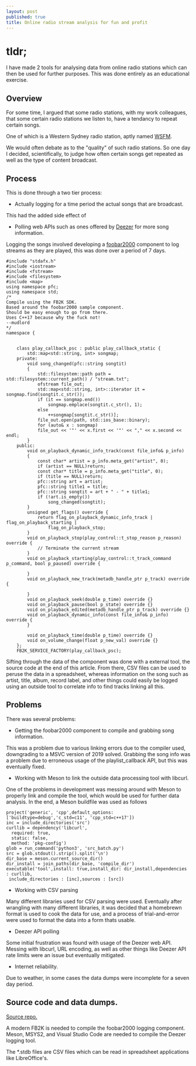 ```yaml
---
layout: post
published: true
title: Online radio stream analysis for fun and profit
---
```

# tldr;

I have made 2 tools for analysing data from online radio stations which can then be used for
further purposes. This was done entirely as an educational exercise.

## Overview

For some time, I argued that some radio stations, with my work colleagues, that some certain
radio stations we listen to, have a tendancy to repeat certain songs. 

One of which is a Western Sydney radio station, aptly named [WSFM](https://www.wsfm.com.au/).

We would often debate as to the "quality" of such radio stations. So one day I decided, scientifically,
to judge how often certain songs get repeated as well as the type of content broadcast.

## Process

This is done through a two tier process:

* Actually logging for a time period the actual songs that are broadcast.

This had the added side effect of

* Polling web APIs such as ones offered by [Deezer](https://www.deezer.com) for more song information.

Logging the songs involved developing a [foobar2000](https://www.foobar2000.org) component to log streams as they
are played, this was done over a period of 7 days.

```
#include "stdafx.h"
#include <iostream>
#include <fstream>
#include <filesystem>
#include <map>
using namespace pfc;
using namespace std;
/*
Compile using the FB2K SDK.
Based around the foobar2000 sample component.
Should be easy enough to go from there.
Uses C++17 because why the fuck not!
--mudlord
*/
namespace {
	

	class play_callback_psc : public play_callback_static {
		std::map<std::string, int> songmap;
	private:
		void song_changed(pfc::string songtit)
		{
			std::filesystem::path path = std::filesystem::current_path() / "stream.txt";
			ofstream file_out;
			std::map<std::string, int>::iterator it = songmap.find(songtit.c_str());
			if (it == songmap.end())
				songmap.emplace(songtit.c_str(), 1);
			else
				++songmap[songtit.c_str()];
			file_out.open(path, std::ios_base::binary);
			for (auto& x : songmap)
			file_out << '"' << x.first << '"' << "," << x.second << endl;
		}
	public:
		void on_playback_dynamic_info_track(const file_info& p_info)
		{
			const char* artist = p_info.meta_get("artist", 0);
			if (artist == NULL)return;
			const char* title = p_info.meta_get("title", 0);
			if (title == NULL)return;
			pfc::string art = artist;
			pfc::string title1 = title;
			pfc::string songtit = art + " - " + title1;
			if (!art.is_empty())
				song_changed(songtit);
		}
		unsigned get_flags() override {
			return flag_on_playback_dynamic_info_track | flag_on_playback_starting |
				flag_on_playback_stop;
		}
		void on_playback_stop(play_control::t_stop_reason p_reason) override {
			// Terminate the current stream
		}
		void on_playback_starting(play_control::t_track_command p_command, bool p_paused) override {
			
		}
		void on_playback_new_track(metadb_handle_ptr p_track) override {

		}
		void on_playback_seek(double p_time) override {}
		void on_playback_pause(bool p_state) override {}
		void on_playback_edited(metadb_handle_ptr p_track) override {}
		void on_playback_dynamic_info(const file_info& p_info) override {
		}
		
		void on_playback_time(double p_time) override {}
		void on_volume_change(float p_new_val) override {}
	};
	FB2K_SERVICE_FACTORY(play_callback_psc);
```

Sifting through the data of the component was done with a external tool, the source code at the end of this article. From there, CSV files can be used to peruse the data in a spreadsheet, whereas information on the song such as artist, title, album, record label, and other things could easily be logged using an outside tool to correlate info to find tracks linking all this.

## Problems

There was several problems:

* Getting the foobar2000 component to compile and grabbing song information.

This was a problem due to various linking errors due to the compiler used, downgrading to a MSVC version of 2019 solved. Grabbing the song info was a problem due to erroneous usage of the playlist_callback API, but this was eventually fixed.

* Working with Meson to link the outside data processing tool with libcurl.

One of the problems in development was messing around with Meson to properly link and compile the tool, which would be used for further data analysis. In the end, a Meson buildfile was used as follows

```
project('generic', 'cpp',default_options: ['buildtype=debug','c_std=c11', 'cpp_std=c++17'])
inc = include_directories('src')
curllib = dependency('libcurl',
  required: true,
  static: false,
  method: 'pkg-config')
glob = run_command('python3', 'src_batch.py')
src = glob.stdout().strip().split('\n')
dir_base = meson.current_source_dir()
dir_install = join_paths(dir_base, 'compile_dir')
executable('tool',install: true,install_dir: dir_install,dependencies : curllib,
 include_directories : [inc],sources : [src])
 ```

 * Working with CSV parsing

 Many different libraries used for CSV parsing were used. Eventually after wrangling with many different libraries, it was decided that a homebrewn format is used to cook the data for use, and a process of trial-and-error were used to format the data into a form thats usable.

 * Deezer API polling

 Some initial frustration was found with usage of the Deezer web API. Messing with libcurl, URL encoding, as well as other things like Deezer API rate limits were an issue but eventually mitigated.

 * Internet reliability.

 Due to weather, in some cases the data dumps were incomplete for a seven day period.


## Source code and data dumps.

[Source repo.](https://github.com/mudlord/radiostream_tools)

A modern FB2K is needed to compile the foobar2000 logging component.
Meson, MSYS2, and Visual Studio Code are needed to compile the Deezer logging tool.

The *.stdb files are CSV files which can be read in spreadsheet applications like LibreOffice's.